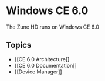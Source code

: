 # Windows CE 6.0
The Zune HD runs on Windows CE 6.0

## Topics
- [[CE 6.0 Architecture]]
- [[CE 6.0 Documentation]]
- [[Device Manager]]
